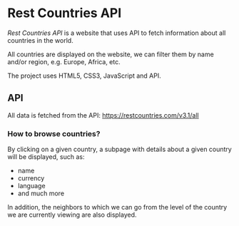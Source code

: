 # Rest Countries API

_Rest Countries API_ is a website that uses API to fetch information about all countries in the world.

All countries are displayed on the website, we can filter them by name and/or region, e.g. Europe, Africa, etc.

The project uses HTML5, CSS3, JavaScript and API.

## API

All data is fetched from the API:
https://restcountries.com/v3.1/all

### How to browse countries?

By clicking on a given country, a subpage with details about a given country will be displayed, such as:

- name
- currency
- language
- and much more

In addition, the neighbors to which we can go from the level of the country we are currently viewing are also displayed.
